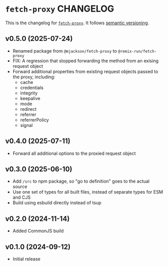 # `fetch-proxy` CHANGELOG

This is the changelog for [`fetch-proxy`](https://github.com/remix-run/remix/tree/main/packages/fetch-proxy). It follows [semantic versioning](https://semver.org/).

## v0.5.0 (2025-07-24)

- Renamed package from `@mjackson/fetch-proxy` to `@remix-run/fetch-proxy`
- FIX: A regression that stopped forwarding the method from an exising request object
- Forward additional properties from existing request objects passed to the proxy, including:
  - cache
  - credentials
  - integrity
  - keepalive
  - mode
  - redirect
  - referrer
  - referrerPolicy
  - signal

## v0.4.0 (2025-07-11)

- Forward all additional options to the proxied request object

## v0.3.0 (2025-06-10)

- Add `/src` to npm package, so "go to definition" goes to the actual source
- Use one set of types for all built files, instead of separate types for ESM and CJS
- Build using esbuild directly instead of tsup

## v0.2.0 (2024-11-14)

- Added CommonJS build

## v0.1.0 (2024-09-12)

- Initial release
